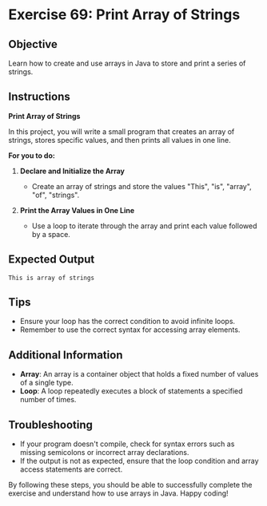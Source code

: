 # Exercise 69: Print Array of Strings

## Objective
Learn how to create and use arrays in Java to store and print a series of strings.

## Instructions

**Print Array of Strings**

In this project, you will write a small program that creates an array of strings, stores specific values, and then prints all values in one line.

**For you to do:**

1. **Declare and Initialize the Array**
    - Create an array of strings and store the values "This", "is", "array", "of", "strings".

2. **Print the Array Values in One Line**
    - Use a loop to iterate through the array and print each value followed by a space.

## Expected Output
```
This is array of strings
```

## Tips
- Ensure your loop has the correct condition to avoid infinite loops.
- Remember to use the correct syntax for accessing array elements.

## Additional Information
- **Array**: An array is a container object that holds a fixed number of values of a single type.
- **Loop**: A loop repeatedly executes a block of statements a specified number of times.

## Troubleshooting
- If your program doesn't compile, check for syntax errors such as missing semicolons or incorrect array declarations.
- If the output is not as expected, ensure that the loop condition and array access statements are correct.

By following these steps, you should be able to successfully complete the exercise and understand how to use arrays in Java. Happy coding!
